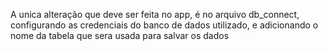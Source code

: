 A unica alteração que deve ser feita no app, é no arquivo db_connect, configurando as credenciais do banco de dados utilizado, e adicionando o nome da tabela que sera usada para salvar os dados